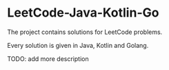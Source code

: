 # LeetCode-Java-Kotlin-Go

The project contains solutions for LeetCode problems. 

Every solution is given in Java, Kotlin and Golang.

TODO: add more description

